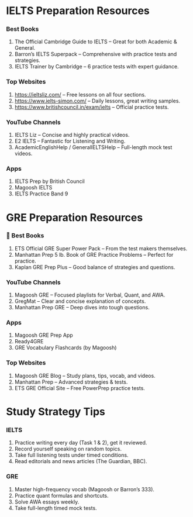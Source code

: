 # IELTS Preparation Resources
### Best Books
1. The Official Cambridge Guide to IELTS – Great for both Academic & General.
2. Barron’s IELTS Superpack – Comprehensive with practice tests and strategies.
3. IELTS Trainer by Cambridge – 6 practice tests with expert guidance.

### Top Websites
1. https://ieltsliz.com/ – Free lessons on all four sections.
2. https://www.ielts-simon.com/ – Daily lessons, great writing samples.
3. https://www.britishcouncil.in/exam/ielts – Official practice tests.

### YouTube Channels
1. IELTS Liz – Concise and highly practical videos.
2. E2 IELTS – Fantastic for Listening and Writing.
3. AcademicEnglishHelp / GeneralIELTSHelp – Full-length mock test videos.

### Apps
1. IELTS Prep by British Council
2. Magoosh IELTS
3. IELTS Practice Band 9

# GRE Preparation Resources
### 🧠 Best Books
1. ETS Official GRE Super Power Pack – From the test makers themselves.
2. Manhattan Prep 5 lb. Book of GRE Practice Problems – Perfect for practice.
3. Kaplan GRE Prep Plus – Good balance of strategies and questions.

### YouTube Channels
1. Magoosh GRE – Focused playlists for Verbal, Quant, and AWA.
2. GregMat – Clear and concise explanation of concepts.
3. Manhattan Prep GRE – Deep dives into tough questions.

### Apps
1. Magoosh GRE Prep App
2. Ready4GRE
3. GRE Vocabulary Flashcards (by Magoosh)

### Top Websites
1. Magoosh GRE Blog – Study plans, tips, vocab, and videos.
2. Manhattan Prep – Advanced strategies & tests.
3. ETS GRE Official Site – Free PowerPrep practice tests.

# Study Strategy Tips
### IELTS
1. Practice writing every day (Task 1 & 2), get it reviewed.
2. Record yourself speaking on random topics.
3. Take full listening tests under timed conditions.
4. Read editorials and news articles (The Guardian, BBC).

### GRE
1. Master high-frequency vocab (Magoosh or Barron’s 333).
2. Practice quant formulas and shortcuts.
3. Solve AWA essays weekly.
4. Take full-length timed mock tests.

